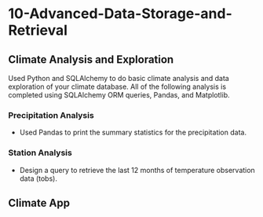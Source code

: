 # 10-Advanced-Data-Storage-and-Retrieval

## Climate Analysis and Exploration

Used Python and SQLAlchemy to do basic climate analysis and data exploration of your climate database. All of the following analysis is completed using SQLAlchemy ORM queries, Pandas, and Matplotlib.

### Precipitation Analysis
* Used Pandas to print the summary statistics for the precipitation data.

### Station Analysis
* Design a query to retrieve the last 12 months of temperature observation data (tobs).

## Climate App

